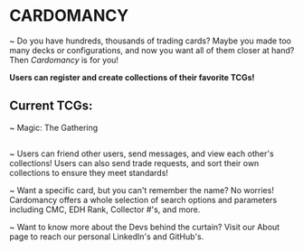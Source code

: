 # **CARDOMANCY**

~ Do you have hundreds, thousands of trading cards? Maybe you made too many decks or configurations, 
and now you want all of them closer at hand? Then *Cardomancy* is for you!

**Users can register and create collections of their favorite TCGs!**
## Current TCGs:
  ~  Magic: The Gathering
##
~ Users can friend other users, send messages, and view each other's collections! 
Users can also send trade requests, and sort their own collections to ensure they meet standards!


~ Want a specific card, but you can't remember the name? No worries! Cardomancy offers 
a whole selection of search options and parameters including CMC, EDH Rank, Collector #'s, and more.

~ Want to know more about the Devs behind the curtain? Visit our About page to reach our personal LinkedIn's and GitHub's.
